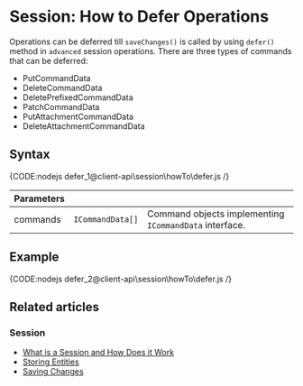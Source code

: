 # Session: How to Defer Operations

Operations can be deferred till `saveChanges()` is called by using `defer()` method in `advanced` session operations. There are three types of commands that can be deferred:

- PutCommandData
- DeleteCommandData
- DeletePrefixedCommandData
- PatchCommandData
- PutAttachmentCommandData
- DeleteAttachmentCommandData

## Syntax

{CODE:nodejs defer_1@client-api\session\howTo\defer.js /}

| Parameters | | |
| ------------- | ------------- | ----- |
| commands | `ICommandData[]` | Command objects implementing `ICommandData` interface. |

## Example

{CODE:nodejs defer_2@client-api\session\howTo\defer.js /}

## Related articles

### Session

- [What is a Session and How Does it Work](../../../client-api/session/what-is-a-session-and-how-does-it-work)
- [Storing Entities](../../../client-api/session/storing-entities)
- [Saving Changes](../../../client-api/session/saving-changes)
